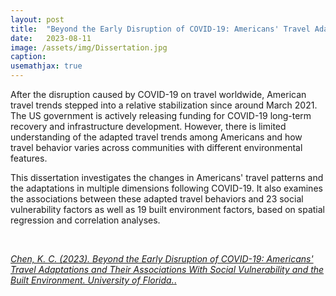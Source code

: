 ```yaml
---
layout: post
title:  "Beyond the Early Disruption of COVID-19: Americans' Travel Adaptations and Their Associations With Social Vulnerability and the Built Environment"
date:   2023-08-11
image: /assets/img/Dissertation.jpg
caption:
usemathjax: true
---
```


After the disruption caused by COVID-19 on travel worldwide, American travel trends stepped into a relative stabilization since around March 2021. The US government is actively releasing funding for COVID-19 long-term recovery and infrastructure development. However, there is limited understanding of the adapted travel trends among Americans and how travel behavior varies across communities with different environmental features. 

This dissertation investigates the changes in Americans' travel patterns and the adaptations in multiple dimensions following COVID-19. It also examines the associations between these adapted travel behaviors and 23 social vulnerability factors as well as 19 built environment factors, based on spatial regression and correlation analyses.

<br />

[*Chen, K. C. (2023). Beyond the Early Disruption of COVID-19: Americans' Travel Adaptations and Their Associations With Social Vulnerability and the Built Environment. University of Florida.*.](https://www.proquest.com/docview/2880653621?pq-origsite=gscholar&fromopenview=true)
